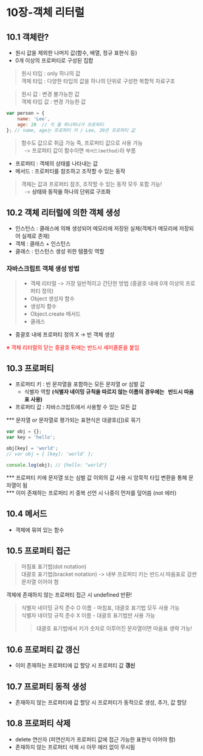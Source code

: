 # 10장-객체 리터럴
## 10.1 객체란?
* 원시 값을 제외한 나머지 값(함수, 배열, 정규 표현식 등)
* 0개 이상의 프로퍼티로 구성된 집합  
> 원시 타입 : only 하나의 값  
> 객체 타입 : 다양한 타입의 값을 하나의 단위로 구성한 복합적 자료구조

> 원시 값 : 변경 불가능한 값  
> 객체 타입 값 : 변경 가능한 값

```javascript
var person = {
    name: 'Lee',
    age: 20  // 각 줄 하나하나가 프로퍼티
}; // name, age는 프로퍼티 키 / Lee, 20은 프로퍼티 값
```
>함수도 값으로 취급 가능 즉, 프로퍼티 값으로 사용 가능  
&nbsp; -> 프로퍼티 값이 함수이면 `메서드(method)`라 부름  
* 프로퍼티 : 객체의 상태를 나타내는 값  
* 메서드 : 프로퍼티를 참조하고 조작할 수 있는 동작  

>객체는 값과 프로퍼티 참조, 조작할 수 있는 동작 모두 포함 가능!  
&nbsp; -> **상태와 동작을 하나의 단위로 구조화**

## 10.2 객체 리터럴에 의한 객체 생성
* 인스턴스 : 클래스에 의해 생성되어 메모리에 저장된 실체(객체가 메모리에 저장되어 실제로 존재)  
* 객체 : 클래스 + 인스턴스  
* 클래스 : 인스턴스 생성 위한 템플릿 역할  
### 자바스크립트 객체 생성 방법
> - 객체 리터럴 -> 가장 일반적이고 간단한 방법 (중괄호 내에 0개 이상의 프로퍼티 정의)
> - Object 생성자 함수
> - 생성자 함수
> - Object.create 메서드
> - 클래스  

* 중괄호 내에 프로퍼티 정의 X -> 빈 객체 생성  

<span style="color:red">※ 객체 리터럴의 닫는 중괄호 뒤에는 반드시 세미콜론을 붙임</span>  

## 10.3 프로퍼티
* 프로퍼티 키 : 빈 문자열을 포함하는 모든 문자열 or 심벌 값  
    * 식별자 역할 **(식별자 네이밍 규칙을 따르지 않는 이름의 경우에는 &nbsp; 반드시 따옴표 사용)**
* 프로퍼티 값 : 자바스크립트에서 사용할 수 있는 모든 값  

*** 문자열 or 문자열로 평가되는 표현식은 대괄호([])로 묶기
```javascript
var obj = {};
var key = 'hello';

obj[key] = 'world';
// var obj = { [key]: 'world' };

console.log(obj); // {hello: "world"}
```

*** 프로퍼티 키에 문자열 또는 심벌 값 이외의 값 사용 시 암묵적 타입 변환을 통해 문자열이 됨   
*** 이미 존재하는 프로퍼티 키 중복 선언 시 나중이 먼저를 덮어씀 (not 에러)

## 10.4 메서드
* 객체에 묶여 있는 함수

## 10.5 프로퍼티 접근
> 마침표 표기법(dot notation)  
> 대괄호 표기법(bracket notation) -> 내부 프로퍼티 키는 반드시 따옴표로 감싼 문자열 이어야 함

객체에 존재하지 않는 프로퍼티 접근 시 undefined 반환!  
> 식별자 네이밍 규칙 준수 O 이름 - 마침표, 대괄호 표기법 모두 사용 가능  
> 식별자 네이밍 규칙 준수 X 이름 - 대괄호 표기법만 사용 가능
>> 대괄호 표기법에서 키가 숫자로 이루어진 문자열이면 따옴표 생략 가능!

## 10.6 프로퍼티 값 갱신
* 이미 존재하는 프로퍼티에 값 할당 시 프로퍼티 값 **갱신**
## 10.7 프로퍼티 동적 생성
* 존재하지 않는 프로퍼티에 값 할당 시 프로퍼티가 동적으로 생성, 추가, 값 할당
## 10.8 프로퍼티 삭제
* delete 연산자 (피연산자가 프로퍼티 값에 접근 가능한 표현식 이어야 함)  
* 존재하지 않는 프로퍼티 삭제 시 아무 에러 없이 무시됨
